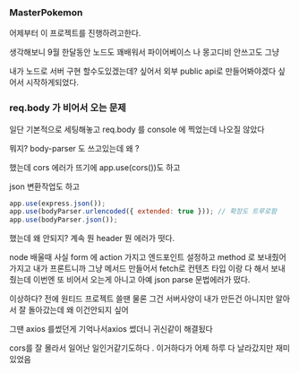 ### MasterPokemon

어제부터 이 프로젝트를 진행하려고한다.

생각해보니 9월 한달동안 노드도 꽤배워서 파이어베이스 나 몽고디비 안쓰고도 그냥

내가 노드로 서버 구현 할수도있겠는데? 싶어서 외부 public api로 만들어봐야겠다 싶어서 시작하게되었다.

### req.body 가 비어서 오는 문제

일단 기본적으로 세팅해놓고 req.body 를 console 에 찍었는데 나오질 않았다

뭐지? body-parser 도 쓰고있는데 왜 ?

했는데 cors 에러가 뜨기에 app.use(cors())도 하고

json 변환작업도 하고

```js
app.use(express.json());
app.use(bodyParser.urlencoded({ extended: true })); // 확장도 트루로함
app.use(bodyParser.json());
```

했는데 왜 안되지? 계속 뭔 header 뭔 에러가 떳다.

node 배울때 사실 form 에 action 가지고 엔드포인트 설정하고 method 로 보내줬어가지고 내가 프론트니까 그냥 메서드 만들어서 fetch로 컨텐츠 타입 이랑 다 해서 보내줬는데 이번엔 또 비어서 오는게 아니고 아예 json parse 문법에러가 떴다.

이상하다? 전에 원티드 프로젝트 쓸땐 물론 그건 서버사양이 내가 만든건 아니지만 알아서 잘 돌아갔는데 왜 이건안되지 싶어

그땐 axios 를썼던게 기억나서axios 썼더니 귀신같이 해결됬다

cors를 잘 몰라서 일어난 일인거같기도하다 . 이거하다가 어제 하루 다 날라갔지만 재미있었음
